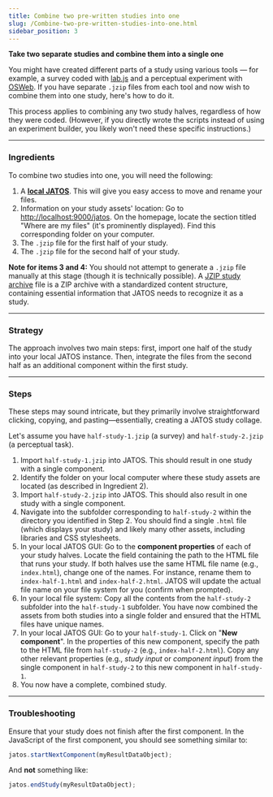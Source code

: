 ```yaml
---
title: Combine two pre-written studies into one
slug: /Combine-two-pre-written-studies-into-one.html
sidebar_position: 3
---
```


**Take two separate studies and combine them into a single one** 

You might have created different parts of a study using various tools — for example, a survey coded with [lab.js](labjs-and-JATOS.html) and a perceptual experiment with [OSWeb](OSWeb-and-JATOS.html). If you have separate `.jzip` files from each tool and now wish to combine them into one study, here's how to do it.

This process applies to combining any two study halves, regardless of how they were coded. (However, if you directly wrote the scripts instead of using an experiment builder, you likely won't need these specific instructions.)

-----

### Ingredients

To combine two studies into one, you will need the following:

1.  A [**local JATOS**](Installation.html#easy-installation-on-your-local-computer). This will give you easy access to move and rename your files. 
2.  Information on your study assets' location: Go to [http://localhost:9000/jatos](http://localhost:9000/jatos). On the homepage, locate the section titled "Where are my files" (it's prominently displayed). Find this corresponding folder on your computer.
3.  The `.jzip` file for the first half of your study.
4.  The `.jzip` file for the second half of your study.

**Note for items 3 and 4:** You should not attempt to generate a `.jzip` file manually at this stage (though it is technically possible). A [JZIP study archive](JATOS-Study-Archive-JZIP.html) file is a ZIP archive with a standardized content structure, containing essential information that JATOS needs to recognize it as a study.

-----

### Strategy

The approach involves two main steps: first, import one half of the study into your local JATOS instance. Then, integrate the files from the second half as an additional component within the first study.

-----

### Steps

These steps may sound intricate, but they primarily involve straightforward clicking, copying, and pasting—essentially, creating a JATOS study collage.

Let's assume you have `half-study-1.jzip` (a survey) and `half-study-2.jzip` (a perceptual task).

1.  Import `half-study-1.jzip` into JATOS. This should result in one study with a single component.
2.  Identify the folder on your local computer where these study assets are located (as described in Ingredient 2).
3.  Import `half-study-2.jzip` into JATOS. This should also result in one study with a single component.
4.  Navigate into the subfolder corresponding to `half-study-2` within the directory you identified in Step 2. You should find a single `.html` file (which displays your study) and likely many other assets, including libraries and CSS stylesheets.
5.  In your local JATOS GUI: Go to the **component properties** of each of your study halves. Locate the field containing the path to the HTML file that runs your study. If both halves use the same HTML file name (e.g., `index.html`), change one of the names. For instance, rename them to `index-half-1.html` and `index-half-2.html`. JATOS will update the actual file name on your file system for you (confirm when prompted).
6.  In your local file system: Copy all the contents from the `half-study-2` subfolder into the `half-study-1` subfolder. You have now combined the assets from both studies into a single folder and ensured that the HTML files have unique names.
7.  In your local JATOS GUI: Go to your `half-study-1`. Click on "**New component**". In the properties of this new component, specify the path to the HTML file from `half-study-2` (e.g., `index-half-2.html`). Copy any other relevant properties (e.g., *study input* or *component input*) from the single component in `half-study-2` to this new component in `half-study-1`.
8.  You now have a complete, combined study.

-----

### Troubleshooting

Ensure that your study does not finish after the first component. In the JavaScript of the first component, you should see something similar to:

```javascript
jatos.startNextComponent(myResultDataObject);
```

And **not** something like:

```javascript
jatos.endStudy(myResultDataObject);
```
